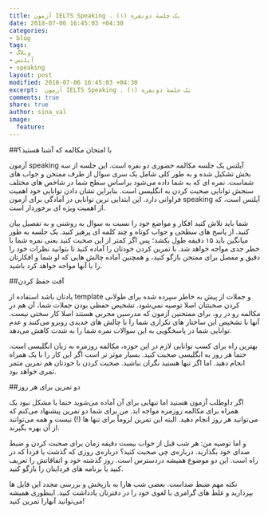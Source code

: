 ```yaml
---
title: آزمون IELTS Speaking ، یک جلسهٔ دونفره (۱)
date: 2018-07-06 16:45:03 +04:30
categories:
- blog
tags:
- وبلاگ
- آیلتس
- speaking
layout: post
modified: 2018-07-06 16:45:03 +04:30
excerpt:  آزمون IELTS Speaking ، یک جلسهٔ دونفره (۱)
comments: true
share: true
author: sina_val
image:
  feature: 
---
```


##با امتحان مکالمه که آشنا هستید؟



آزمون speaking آیلتس یک جلسه مکالمه حضوری دو نفره است. این جلسه از سه بخش تشکیل شده و به طور کلی شامل یک سری سوال از طرف ممتحن و جواب های شماست. نمره ای که به شما داده می‌شود براساس سطح شما در شاخص های مختلف سنجش توانایی صحبت کردن به انگلیسی است. بنابراین نشان دادن توانایی خود اهمیت فراوانی دارد. این ابتدایی ترین توانایی در آمادگی برای آزمون speaking آیلتس است، که از اهمیت ویژه ای برخوردار است.



شما باید تلاش کنید افکار و مواضع خود را نسبت به سوال به روشنی و به تفصیل بیان کنید. از پاسخ های سطحی و جواب کوتاه و چند کلمه ای پرهیز کنید. یک جلسه به طور میانگین باید ۱۵ دقیقه طول بکشد؛ پس اگر کمتر از این صحبت کنید یعنی نمره شما با خطر جدی مواجه خواهد شد. با تمرین کردن خودتان را آماده کنید تا بتوانید نظرات خود را دقیق و مفصل برای ممتحن بازگو کنید، و همچنین آماده چالش هایی که او شما و افکارتان را با آنها مواجه خواهد کرد باشید.



##آفت حفظ کردن



یادتان باشد استفاده از template و جملات از پیش به خاطر سپرده شده برای طولانی کردن صحبتتان اصلا توصیه نمی‌شود. تشخیص حفظی بودن جملات  شما، آن هم در مکالمه رو در رو، برای ممتحنین آزمون که مدرسین مجربی هستند اصلا کار سختی نیست. آنها با تشخیص این ساختار های تکراری شما را با چالش های جدیدی روبرو می‌کنند و عدم توانایی شما در پاسخگویی به این سوالات نمره شما را به شدت کاهش می‌دهد.



بهترین راه برای کسب توانایی لازم در این حوزه، مکالمه روزمره به زبان انگلیسی است. حتما هر روز به انگلیسی صحبت کنید. بسیار موثر تر است اگر این کار را با یک همراه انجام دهید. اما اگر تنها هستید نگران نباشید. صحبت کردن با خودتان هم تمرین مثمر ثمری خواهد بود.



##دو تمرین برای هر روز



اگر داوطلب آزمون هستید اما تنهایی برای آن آماده می‌شوید حتما با مشکل نبود یک همراه برای مکالمه روزمره مواجه اید. من برای شما دو تمرین پیشنهاد می‌کنم که می‌توانید هر روز انجام دهید. البته این تمرین لزوماً برای تنها ها (!) نیست و همه می‌توانند از آن بهره بگیرند.

و اما توصیه من: هر شب قبل از خواب بیست دقیقه زمان برای صحبت کردن و ضبط صدای خود بگذارید. درباره‌ی چی صحبت کنید؟ درباره‌ی روزی که گذشت یا فردا که در راه است. این دو موضوع همیشه دردسترس است. روز گذشته خود و اتفاقاتش را تعریف کنید یا برنامه های فردایتان را بازگو کنید.

نکته مهم ضبط صداست. بعضی شب هارا به بازپخش و بررسی مجدد این فایل ها بپردازید و غلط های گرامری یا لغوی خود را در دفترتان یادداشت کنید. اینطوری همیشه می‌توانید آنهارا تمرین کنید!